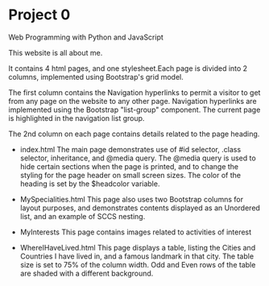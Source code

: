 # Project 0

Web Programming with Python and JavaScript

This website is all about me.

It contains 4 html pages, and one stylesheet.Each page is divided into 2 columns, implemented using Bootstrap's grid model. 

The first column contains the Navigation hyperlinks to permit a visitor to get from any page on the website to any other page.
Navigation hyperlinks are implemented using the Bootstrap "list-group" component. The current page is highlighted in the navigation
list group.

The 2nd column on each page contains details related to the page heading.

- index.html
The main page demonstrates use of #id selector, .class selector, inheritance, and @media query. The @media query is used to hide 
certain sections when the page is printed, and to change the styling for the page header on small screen sizes. The color of the
heading is set by the $headcolor variable.

- MySpecialities.html
This page also uses two Bootstrap columns for layout purposes, and demonstrates contents displayed as an Unordered list, and an 
example of SCCS nesting.

- MyInterests
This page contains images related to activities of interest

- WhereIHaveLived.html
This page displays a table, listing the Cities and Countries I have lived in, and a famous landmark in that city. The table size is set to 75%
of the column width. Odd and Even rows of the table are shaded with a different background.
